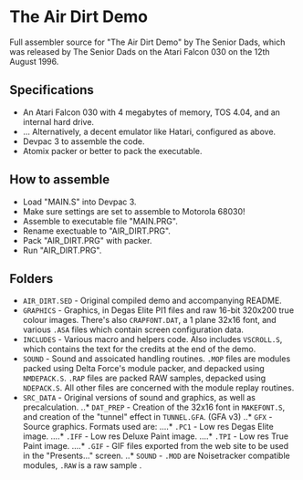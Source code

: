# The Air Dirt Demo

Full assembler source for "The Air Dirt Demo" by The Senior Dads, which was released by The Senior Dads on the Atari Falcon 030 on the 12th August 1996.

## Specifications
* An Atari Falcon 030 with 4 megabytes of memory, TOS 4.04, and an internal hard drive.
* ... Alternatively, a decent emulator like Hatari, configured as above.
* Devpac 3 to assemble the code.
* Atomix packer or better to pack the executable.

## How to assemble
* Load "MAIN.S" into Devpac 3.
* Make sure settings are set to assemble to Motorola 68030!
* Assemble to executable file "MAIN.PRG".
* Rename exectuable to "AIR_DIRT.PRG".
* Pack "AIR_DIRT.PRG" with packer.
* Run "AIR_DIRT.PRG".

## Folders
* `AIR_DIRT.SED` - Original compiled demo and accompanying README.
* `GRAPHICS` - Graphics, in Degas Elite PI1 files and raw 16-bit 320x200 true colour images. There's also `CRAPFONT.DAT`, a 1 plane 32x16 font, and various `.ASA` files which contain screen configuration data.
* `INCLUDES` - Various macro and helpers code. Also includes `VSCROLL.S`, which contains the text for the credits at the end of the demo.
* `SOUND` - Sound and assoicated handling routines. `.MOP` files are modules packed using Delta Force's module packer, and depacked using `NMDEPACK.S`. `.RAP` files are packed RAW samples, depacked using `NDEPACK.S`. All other files are concerned with the module replay routines.
* `SRC_DATA` - Original versions of sound and graphics, as well as precalculation.
..* `DAT_PREP` - Creation of the 32x16 font in `MAKEFONT.S`, and creation of the "tunnel" effect in `TUNNEL.GFA`. (GFA v3)
..* `GFX` - Source graphics. Formats used are:
....* `.PC1` - Low res Degas Elite image.
....* `.IFF` - Low res Deluxe Paint image.
....* `.TPI` - Low res True Paint image.
....* `.GIF` - GIF files exported from the web site to be used in the "Presents..." screen.
..* `SOUND` - `.MOD` are Noisetracker compatible modules, `.RAW` is a raw sample .
